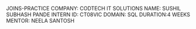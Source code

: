  JOINS-PRACTICE
 COMPANY: CODTECH IT SOLUTIONS
 NAME: SUSHIL SUBHASH PANDE
 INTERN ID: CT08VIC
 DOMAIN: SQL
DURATION:4 WEEKS
MENTOR: NEELA SANTOSH
